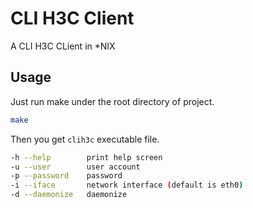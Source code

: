 # CLI H3C Client

A CLI H3C CLient in \*NIX

## Usage

Just run make under the root directory of project.

```bash
make
```

Then you get `clih3c` executable file.

```bash
-h --help        print help screen
-u --user        user account
-p --password    password
-i --iface       network interface (default is eth0)
-d --daemonize   daemonize
```
